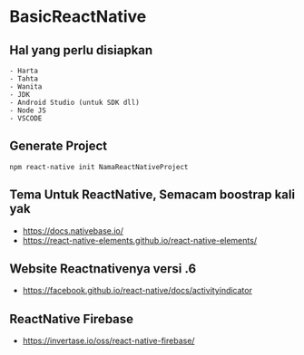 # BasicReactNative
## Hal yang perlu disiapkan
```
- Harta
- Tahta
- Wanita
- JDK
- Android Studio (untuk SDK dll)
- Node JS
- VSCODE
```

## Generate Project
```
npm react-native init NamaReactNativeProject
```

## Tema Untuk ReactNative, Semacam boostrap kali yak
- https://docs.nativebase.io/
- https://react-native-elements.github.io/react-native-elements/

## Website Reactnativenya versi .6
- https://facebook.github.io/react-native/docs/activityindicator

## ReactNative Firebase
- https://invertase.io/oss/react-native-firebase/
